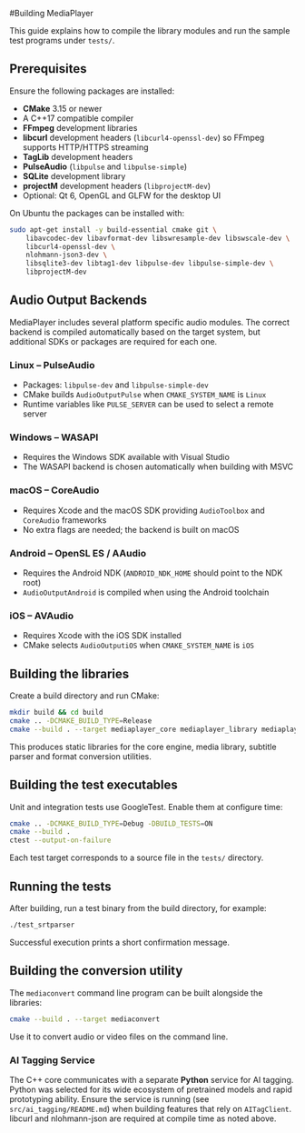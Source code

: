 #Building MediaPlayer

This guide explains how to compile the library modules and run the sample test programs under `tests/`.

## Prerequisites

Ensure the following packages are installed:

- **CMake** 3.15 or newer
- A C++17 compatible compiler
- **FFmpeg** development libraries
- **libcurl** development headers (`libcurl4-openssl-dev`) so FFmpeg supports HTTP/HTTPS streaming
- **TagLib** development headers
- **PulseAudio** (`libpulse` and `libpulse-simple`)
- **SQLite** development library
- **projectM** development headers (`libprojectM-dev`)
- Optional: Qt 6, OpenGL and GLFW for the desktop UI

On Ubuntu the packages can be installed with:

```bash
sudo apt-get install -y build-essential cmake git \
    libavcodec-dev libavformat-dev libswresample-dev libswscale-dev \
    libcurl4-openssl-dev \
    nlohmann-json3-dev \
    libsqlite3-dev libtag1-dev libpulse-dev libpulse-simple-dev \
    libprojectM-dev
```



## Audio Output Backends

MediaPlayer includes several platform specific audio modules. The correct
backend is compiled automatically based on the target system, but
additional SDKs or packages are required for each one.

### Linux – PulseAudio

- Packages: `libpulse-dev` and `libpulse-simple-dev`
- CMake builds `AudioOutputPulse` when `CMAKE_SYSTEM_NAME` is `Linux`
- Runtime variables like `PULSE_SERVER` can be used to select a remote
  server

### Windows – WASAPI

- Requires the Windows SDK available with Visual Studio
- The WASAPI backend is chosen automatically when building with MSVC

### macOS – CoreAudio

- Requires Xcode and the macOS SDK providing `AudioToolbox` and
  `CoreAudio` frameworks
- No extra flags are needed; the backend is built on macOS

### Android – OpenSL ES / AAudio

- Requires the Android NDK (`ANDROID_NDK_HOME` should point to the NDK
  root)
- `AudioOutputAndroid` is compiled when using the Android toolchain

### iOS – AVAudio

- Requires Xcode with the iOS SDK installed
- CMake selects `AudioOutputiOS` when `CMAKE_SYSTEM_NAME` is `iOS`

## Building the libraries

Create a build directory and run CMake:

```bash
mkdir build && cd build
cmake .. -DCMAKE_BUILD_TYPE=Release
cmake --build . --target mediaplayer_core mediaplayer_library mediaplayer_subtitles mediaplayer_conversion
```

This produces static libraries for the core engine, media library, subtitle parser and format conversion utilities.

## Building the test executables

Unit and integration tests use GoogleTest. Enable them at configure time:

```bash
cmake .. -DCMAKE_BUILD_TYPE=Debug -DBUILD_TESTS=ON
cmake --build .
ctest --output-on-failure
```

Each test target corresponds to a source file in the `tests/` directory.

## Running the tests

After building, run a test binary from the build directory, for example:

```bash
./test_srtparser
```

Successful execution prints a short confirmation message.

## Building the conversion utility

The `mediaconvert` command line program can be built alongside the libraries:

```bash
cmake --build . --target mediaconvert
```

Use it to convert audio or video files on the command line.

### AI Tagging Service

The C++ core communicates with a separate **Python** service for AI tagging.
Python was selected for its wide ecosystem of pretrained models and
rapid prototyping ability. Ensure the service is running (see
`src/ai_tagging/README.md`) when building features that rely on
`AITagClient`. libcurl and nlohmann-json are required at compile time as
noted above.
